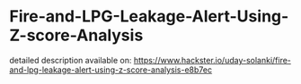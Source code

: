 # Fire-and-LPG-Leakage-Alert-Using-Z-score-Analysis
detailed description available on:
https://www.hackster.io/uday-solanki/fire-and-lpg-leakage-alert-using-z-score-analysis-e8b7ec
